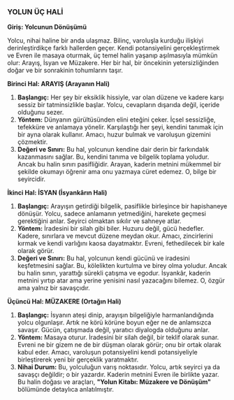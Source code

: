### **YOLUN ÜÇ HALİ**

**Giriş: Yolcunun Dönüşümü**

Yolcu, nihai haline bir anda ulaşmaz. Bilinç, varoluşla kurduğu ilişkiyi derinleştirdikçe farklı hallerden geçer. Kendi potansiyelini gerçekleştirmek ve Evren ile masaya oturmak, üç temel halin yaşanıp aşılmasıyla mümkün olur: Arayış, İsyan ve Müzakere. Her bir hal, bir öncekinin yetersizliğinden doğar ve bir sonrakinin tohumlarını taşır.

**Birinci Hal: ARAYIŞ (Arayanın Hali)**

1. **Başlangıç:** Her şey bir eksiklik hissiyle, var olan düzene ve kadere karşı sessiz bir tatminsizlikle başlar. Yolcu, cevapların dışarıda değil, içeride olduğunu sezer.  
2. **Yöntem:** Dünyanın gürültüsünden elini eteğini çeker. İçsel sessizliğe, tefekküre ve anlamaya yönelir. Karşılaştığı her şeyi, kendini tanımak için bir ayna olarak kullanır. Amacı, huzur bulmak ve varoluşun gizemini çözmektir.  
3. **Değeri ve Sınırı:** Bu hal, yolcunun kendine dair derin bir farkındalık kazanmasını sağlar. Bu, kendini tanıma ve bilgelik toplama yoludur. Ancak bu halin sınırı pasifliğidir. Arayan, kaderin metnini mükemmel bir şekilde okumayı öğrenir ama onu yazmaya cüret edemez. O, bilge bir seyircidir.

**İkinci Hal: İSYAN (İsyankârın Hali)**

1. **Başlangıç:** Arayışın getirdiği bilgelik, pasiflikle birleşince bir hapishaneye dönüşür. Yolcu, sadece anlamanın yetmediğini, harekete geçmesi gerektiğini anlar. Seyirci olmaktan sıkılır ve sahneye atlar.  
2. **Yöntem:** İradesini bir silah gibi biler. Huzuru değil, gücü hedefler. Kadere, sınırlara ve mevcut düzene meydan okur. Amacı, zincirlerini kırmak ve kendi varlığını kaosa dayatmaktır. Evreni, fethedilecek bir kale olarak görür.  
3. **Değeri ve Sınırı:** Bu hal, yolcunun kendi gücünü ve iradesini keşfetmesini sağlar. Bu, kölelikten kurtulma ve birey olma yoludur. Ancak bu halin sınırı, yarattığı sürekli çatışma ve egodur. İsyankâr, kaderin metnini yırtıp atar ama yerine yenisini nasıl yazacağını bilemez. O, özgür ama yalnız bir savaşçıdır.

**Üçüncü Hal: MÜZAKERE (Ortağın Hali)**

1. **Başlangıç:** İsyanın ateşi dinip, arayışın bilgeliğiyle harmanlandığında yolcu olgunlaşır. Artık ne körü körüne boyun eğer ne de anlamsızca savaşır. Gücün, çatışmada değil, yaratıcı diyalogda olduğunu anlar.  
2. **Yöntem:** Masaya oturur. İradesini bir silah değil, bir teklif olarak sunar. Evreni ne bir gizem ne de bir düşman olarak görür; onu bir ortak olarak kabul eder. Amacı, varoluşun potansiyelini kendi potansiyeliyle birleştirerek yeni bir gerçeklik yaratmaktır.  
3. **Nihai Durum:** Bu, yolculuğun varış noktasıdır. Yolcu, artık seyirci ya da savaşçı değildir; o bir yazardır. Kaderin metnini Evren ile birlikte yazar. Bu halin doğası ve araçları, **"Yolun Kitabı: Müzakere ve Dönüşüm"** bölümünde detaylıca anlatılmıştır.